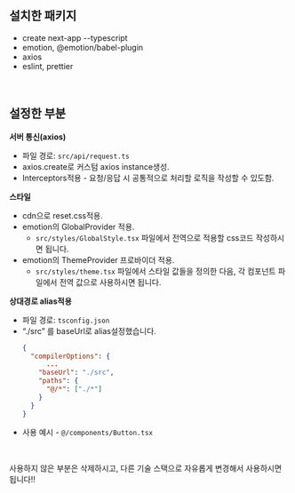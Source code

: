 ## 설치한 패키지

- create next-app --typescript
- emotion, @emotion/babel-plugin
- axios
- eslint, prettier

</br>

## 설정한 부분

**서버 통신(axios)**

- 파일 경로: `src/api/request.ts`
- axios.create로 커스텀 axios instance생성.
- Interceptors적용 - 요청/응답 시 공통적으로 처리할 로직을 작성할 수 있도함.

**스타일**

- cdn으로 reset.css적용.
- emotion의 GlobalProvider 적용.
  - `src/styles/GlobalStyle.tsx` 파일에서 전역으로 적용할 css코드 작성하시면 됩니다.
- emotion의 ThemeProvider 프로바이더 적용.
  - `src/styles/theme.tsx` 파일에서 스타일 값들을 정의한 다음, 각 컴포넌트 파일에서 전역 값으로 사용하시면 됩니다.

**상대경로 alias적용**

- 파일 경로: `tsconfig.json`
- “./src” 를 baseUrl로 alias설정했습니다.
  ```json
  {
    "compilerOptions": {
  		...
      "baseUrl": "./src",
      "paths": {
        "@/*": ["./*"]
      }
    }
  }
  ```
- 사용 예시 - `@/components/Button.tsx`

</br>

사용하지 않은 부분은 삭제하시고, 다른 기술 스택으로 자유롭게 변경해서 사용하시면 됩니다!!

